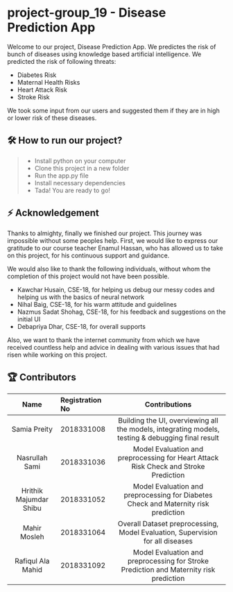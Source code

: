 # project-group_19 - Disease Prediction App
Welcome to our project, Disease Prediction App. We predictes the risk of bunch of diseases using knowledge based artificial intelligence. We predicted the risk of following threats:
- Diabetes Risk
- Maternal Health Risks
- Heart Attack Risk
- Stroke Risk

We took some input from our users and suggested them if they are in high or lower risk of these diseases.

## 🛠 How to run our project?
> - Install python on your computer
> - Clone this project in a new folder
> - Run the app.py file
> - Install necessary dependencies
> - Tada! You are ready to go!

## ⚡ Acknowledgement
Thanks to almighty, finally  we finished our project. This journey was impossible without some peoples help.
First, we would like to express our gratitude to our course teacher Enamul Hassan, who has allowed us to take on this project, for his continuous support and guidance.

We would also like to thank the following individuals, without whom the completion of this project would not have been possible.
- Kawchar Husain, CSE-18, for helping us debug our messy codes and helping us with the basics of neural network
- Nihal Baig, CSE-18, for his warm attitude and guidelines
- Nazmus Sadat Shohag, CSE-18, for his feedback and suggestions on the initial UI
- Debapriya Dhar, CSE-18, for overall supports

Also, we want to thank the internet community from which we have received countless help and advice in dealing with various issues that had risen while working on this project.

## 🏆 Contributors 

|      Name     |     Registration No    |  Contributions |
|:-------------:|:---------------------|:------------------:|
| Samia Preity           |  2018331008 | Building the UI, overviewing all the models, integrating models, testing & debugging final result |
| Nasrullah Sami         | 2018331036 |  Model Evaluation and preprocessing for Heart Attack Risk Check and Stroke Prediction|   
| Hrithik Majumdar Shibu | 2018331052 |  Model Evaluation and preprocessing for Diabetes Check and Maternity risk prediction |
| Mahir Mosleh           | 2018331064 | Overall Dataset preprocessing, Model Evaluation, Supervision for all diseases |
| Rafiqul Ala Mahid      | 2018331092 | Model Evaluation and preprocessing for Stroke Prediction and Maternity risk prediction  |

